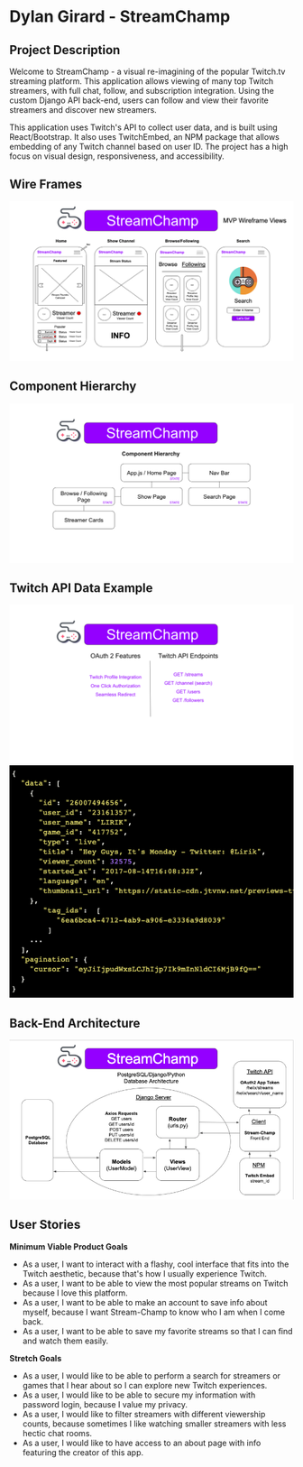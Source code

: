 # Dylan Girard - StreamChamp

## Project Description

Welcome to StreamChamp - a visual re-imagining of the popular Twitch.tv streaming platform. This application allows viewing of many top Twitch streamers, with full chat, follow, and subscription integration. Using the custom Django API back-end, users can follow and view their favorite streamers and discover new streamers.

This application uses Twitch's API to collect user data, and is built using React/Bootstrap. It also uses TwitchEmbed, an NPM package that allows embedding of any Twitch channel based on user ID. The project has a high focus on visual design, responsiveness, and accessibility.

## Wire Frames

![image](planning/streamchamp-wireframes.png)

## Component Hierarchy

![image](planning/streamchamp-components.png)

## Twitch API Data Example

![image](planning/streamchamp-features.png)
![image](planning/twitch-api-data-sample.png)

## Back-End Architecture

![image](planning/stream-champ-back.png)

## User Stories

**Minimum Viable Product Goals**

- As a user, I want to interact with a flashy, cool interface that fits into the Twitch aesthetic, because that's how I usually experience Twitch.
- As a user, I want to be able to view the most popular streams on Twitch because I love this platform.
- As a user, I want to be able to make an account to save info about myself, because I want Stream-Champ to know who I am when I come back.
- As a user, I want to be able to save my favorite streams so that I can find and watch them easily.

**Stretch Goals**

- As a user, I would like to be able to perform a search for streamers or games that I hear about so I can explore new Twitch experiences.
- As a user, I would like to be able to secure my information with password login, because I value my privacy.
- As a user, I would like to filter streamers with different viewership counts, because sometimes I like watching smaller streamers with less hectic chat rooms.
- As a user, I would like to have access to an about page with info featuring the creator of this app.
